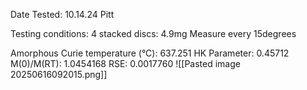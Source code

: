 Date Tested: 10.14.24 Pitt

Testing conditions:
4 stacked discs: 4.9mg
Measure every 15degrees

Amorphous Curie temperature (°C): 637.251
HK Parameter: 0.45712
M(0)/M(RT): 1.0454168
RSE: 0.0017760
![[Pasted image 20250616092015.png]]
